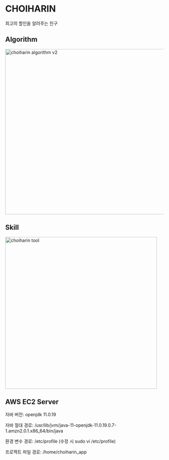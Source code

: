 # CHOIHARIN
최고의 할인을 알려주는 친구


## Algorithm
<img width="525" alt="choiharin algorithm v2" src="https://github.com/grrrkakak/__choiharin/assets/99243305/55fff788-a6e9-488d-84e9-f94ddfd9301a">


## Skill
<img width="482" alt="choiharin tool" src="https://github.com/grrrkakak/__choiharin/assets/99243305/2f3b0109-a9c6-4cf4-8452-c8a442500171">


## AWS EC2 Server
자바 버전: openjdk 11.0.19  


자바 절대 경로: /usr/lib/jvm/java-11-openjdk-11.0.19.0.7-1.amzn2.0.1.x86_64/bin/java


환경 변수 경로: /etc/profile (수정 시 sudo vi /etc/profile)


프로젝트 파일 경로: /home/choiharin_app
